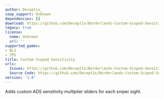 ```yaml
---
author: Deceptix_
coop_support: Unknown
dependencies: []
download: https://github.com/Decept1x/Borderlands-Custom-Scoped-Sensitivity/releases/tag/1.0
legacy: true
license:
  name: Unknown
  url: ''
supported_games:
- BL2
- TPS
title: Custom Scoped Sensitivity
urls:
  Issues: https://github.com/Decept1x/Borderlands-Custom-Scoped-Sensitivity/issues
  Source Code: https://github.com/Decept1x/Borderlands-Custom-Scoped-Sensitivity/tree/main
version: '1.0'
---
```

Adds custom ADS sensitivity multiplier sliders for each sniper sight.